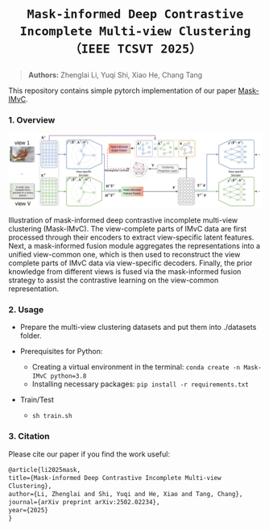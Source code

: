 # <p align=center>`Mask-informed Deep Contrastive Incomplete Multi-view Clustering （IEEE TCSVT 2025）`</p>

> **Authors:**
Zhenglai Li, Yuqi Shi, Xiao He, Chang Tang

This repository contains simple pytorch implementation of our paper [Mask-IMvC](https://arxiv.org/pdf/2502.02234).

### 1. Overview

<p align="center">
    <img src="assest/IMvC.jpg"/> <br />
</p>

Illustration of mask-informed deep contrastive incomplete multi-view clustering (Mask-IMvC). The view-complete parts of IMvC data are first processed through their encoders to extract view-specific latent features. Next, a mask-informed fusion module aggregates the representations into a unified view-common one, which is then used to reconstruct the view complete parts of IMvC data via view-specific decoders. Finally, the prior knowledge from different views is fused via the mask-informed fusion strategy to assist the contrastive learning on the view-common representation. <br>

### 2. Usage
+ Prepare the multi-view clustering datasets and put them into ./datasets folder.

+ Prerequisites for Python:
    - Creating a virtual environment in the terminal: `conda create -n Mask-IMvC python=3.8`
    - Installing necessary packages: `pip install -r requirements.txt `

+ Train/Test
    - `sh train.sh`

### 3. Citation

Please cite our paper if you find the work useful:

    @article{li2025mask,
    title={Mask-informed Deep Contrastive Incomplete Multi-view Clustering},
    author={Li, Zhenglai and Shi, Yuqi and He, Xiao and Tang, Chang},
    journal={arXiv preprint arXiv:2502.02234},
    year={2025}
    }
